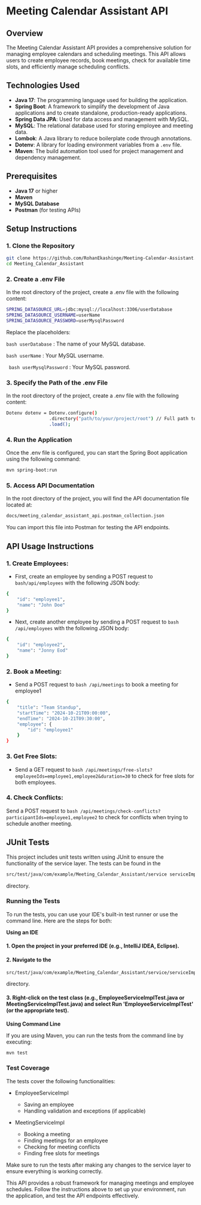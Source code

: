 # Meeting Calendar Assistant API

## Overview

The Meeting Calendar Assistant API provides a comprehensive solution for managing employee calendars and scheduling meetings. This API allows users to create employee records, book meetings, check for available time slots, and efficiently manage scheduling conflicts.

## Technologies Used

- **Java 17**: The programming language used for building the application.
- **Spring Boot**: A framework to simplify the development of Java applications and to create standalone, production-ready applications.
- **Spring Data JPA**: Used for data access and management with MySQL.
- **MySQL**: The relational database used for storing employee and meeting data.
- **Lombok**: A Java library to reduce boilerplate code through annotations.
- **Dotenv**: A library for loading environment variables from a `.env` file.
- **Maven**: The build automation tool used for project management and dependency management.

## Prerequisites

- **Java 17** or higher
- **Maven**
- **MySQL Database**
- **Postman** (for testing APIs)

## Setup Instructions

### 1. Clone the Repository

```bash
git clone https://github.com/RohanEkashinge/Meeting-Calendar-Assistant.git
cd Meeting_Calendar_Assistant
```

### 2. Create a .env File
In the root directory of the project, create a .env file with the following content:

```bash
SPRING_DATASOURCE_URL=jdbc:mysql://localhost:3306/userDatabase
SPRING_DATASOURCE_USERNAME=userName
SPRING_DATASOURCE_PASSWORD=userMysqlPassword

```
Replace the placeholders:

```bash userDatabase``` : The name of your MySQL database.

```bash userName```     : Your MySQL username.

``` bash userMysqlPassword``` : Your MySQL password.

### 3. Specify the Path of the .env File
In the root directory of the project, create a .env file with the following content:

```bash
Dotenv dotenv = Dotenv.configure()
                .directory("path/to/your/project/root") // Full path to the project root
                .load();

```

### 4. Run the Application
Once the .env file is configured, you can start the Spring Boot application using the following command:

```bash
mvn spring-boot:run
```
### 5. Access API Documentation
In the root directory of the project, you will find the API documentation file located at:

```bash
docs/meeting_calendar_assistant_api.postman_collection.json
```
You can import this file into Postman for testing the API endpoints.

## API Usage Instructions

### 1. Create Employees:

- First, create an employee by sending a POST request to ```bash/api/employees``` with the following JSON body:
```bash
{
    "id": "employee1",
    "name": "John Doe"
}
```

- Next, create another employee by sending a POST request to ```bash /api/employees``` with the following JSON body:
```bash
{
    "id": "employee2",
    "name": "Jonny Eod"
}
```

### 2. Book a Meeting:

- Send a POST request to ```bash /api/meetings``` to book a meeting for employee1
``` bash
{
    "title": "Team Standup",
    "startTime": "2024-10-21T09:00:00",
    "endTime": "2024-10-21T09:30:00",
    "employee": {
        "id": "employee1"
    }
}
```

### 3. Get Free Slots:

- Send a GET request to ```bash /api/meetings/free-slots?employeeIds=employee1,employee2&duration=30``` to check for free slots for both employees.

### 4. Check Conflicts:

Send a POST request to ```bash /api/meetings/check-conflicts?participantIds=employee1,employee2``` to check for conflicts when trying to schedule another meeting.


## JUnit Tests
This project includes unit tests written using JUnit to ensure the functionality of the service layer. The tests can be found in the 

``` bash 
src/test/java/com/example/Meeting_Calendar_Assistant/service serviceImpl
```
directory.

### Running the Tests
To run the tests, you can use your IDE's built-in test runner or use the command line. Here are the steps for both:


**Using an IDE**

#### 1. Open the project in your preferred IDE (e.g., IntelliJ IDEA, Eclipse).

#### 2. Navigate to the 
```bash
src/test/java/com/example/Meeting_Calendar_Assistant/service/serviceImpl
```
directory.

#### 3. Right-click on the test class (e.g., EmployeeServiceImplTest.java or MeetingServiceImplTest.java) and select Run 'EmployeeServiceImplTest' (or the appropriate test).

**Using Command Line**

If you are using Maven, you can run the tests from the command line by executing:
```bash
mvn test
```

### Test Coverage
The tests cover the following functionalities:

-  EmployeeServiceImpl
   
   - Saving an employee
   - Handling validation and exceptions (if applicable)

- MeetingServiceImpl
    - Booking a meeting
    - Finding meetings for an employee
    - Checking for meeting conflicts
    - Finding free slots for meetings

Make sure to run the tests after making any changes to the service layer to ensure everything is working correctly.


This API provides a robust framework for managing meetings and employee schedules. Follow the instructions above to set up your environment, run the application, and test the API endpoints effectively.
